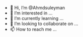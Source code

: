 - 👋 Hi, I’m @Ahmdsuleyman
- 👀 I’m interested in ...
- 🌱 I’m currently learning ...
- 💞️ I’m looking to collaborate on ...
- 📫 How to reach me ...

<!---
Ahmdsuleyman/Ahmdsuleyman is a ✨ special ✨ repository because its `README.md` (this file) appears on your GitHub profile.
You can click the Preview link to take a look at your changes.
--->

